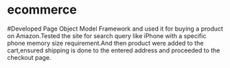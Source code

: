 # ecommerce

#Developed Page Object Model Framework and used it for buying a product on Amazon.Tested the site for search query like iPhone with a specific phone memory size requirement.And then product were added to the cart,ensured shipping is done to the entered
address and proceeded to the checkout page.
